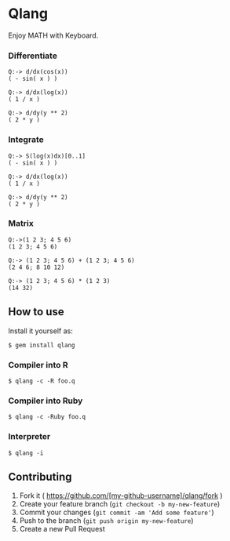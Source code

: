 # Qlang

Enjoy MATH with Keyboard.

### Differentiate

```
Q:-> d/dx(cos(x))
( - sin( x ) )

Q:-> d/dx(log(x))
( 1 / x )

Q:-> d/dy(y ** 2)                        
( 2 * y )
```


### Integrate

```
Q:-> S(log(x)dx)[0..1]
( - sin( x ) )

Q:-> d/dx(log(x))
( 1 / x )

Q:-> d/dy(y ** 2)                        
( 2 * y )
```


### Matrix

```
Q:->(1 2 3; 4 5 6)
(1 2 3; 4 5 6)

Q:-> (1 2 3; 4 5 6) + (1 2 3; 4 5 6)
(2 4 6; 8 10 12)

Q:-> (1 2 3; 4 5 6) * (1 2 3)
(14 32)
```


## How to use

Install it yourself as:

    $ gem install qlang

### Compiler into R

    $ qlang -c -R foo.q
    
### Compiler into Ruby

    $ qlang -c -Ruby foo.q

### Interpreter

    $ qlang -i


## Contributing

1. Fork it ( https://github.com/[my-github-username]/qlang/fork )
2. Create your feature branch (`git checkout -b my-new-feature`)
3. Commit your changes (`git commit -am 'Add some feature'`)
4. Push to the branch (`git push origin my-new-feature`)
5. Create a new Pull Request
